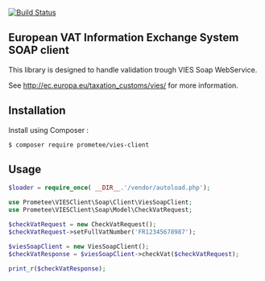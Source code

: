 [![Build Status](https://travis-ci.org/Prometee/VIESClientBundle.svg?branch=master)](https://travis-ci.org/Prometee/VIESClientBundle)

## European VAT Information Exchange System SOAP client

This library is designed to handle validation trough VIES Soap WebService.

See http://ec.europa.eu/taxation_customs/vies/ for more information.

## Installation

Install using Composer :

```
$ composer require prometee/vies-client
```

## Usage

```php
$loader = require_once( __DIR__.'/vendor/autoload.php');

use Prometee\VIESClient\Soap\Client\ViesSoapClient;
use Prometee\VIESClient\Soap\Model\CheckVatRequest;

$checkVatRequest = new CheckVatRequest();
$checkVatRequest->setFullVatNumber('FR12345678987');

$viesSoapClient = new ViesSoapClient();
$checkVatResponse = $viesSoapClient->checkVat($checkVatRequest);

print_r($checkVatResponse);

```
